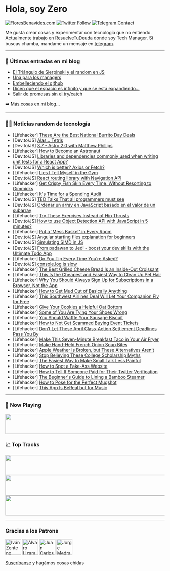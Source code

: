# Hola, soy Zero

[![FloresBenavides.com](https://img.shields.io/website?down_message=oops&label=MiBlog&style=for-the-badge&up_message=online&url=https%3A%2F%2Ffloresbenavides.com)](https://floresbenavides.com) [![Twitter Follow](https://img.shields.io/twitter/follow/ZeroDragon?color=%231DA1F2&label=Follow&logo=twitter&logoColor=ffffff&style=for-the-badge)](https://twitter.com/zerodragon) [![Telegram Contact](https://img.shields.io/badge/escr%C3%ADbeme-ZeroDragon-%2326A5E4?style=for-the-badge&logo=telegram)](https://t.me/zerodragon)

Me gusta crear cosas y experimentar con tecnología que no entiendo.
Actualmente trabajo en [ResuelveTuDeuda](http://github.com/resuelve) donde soy Tech Manager.
Si buscas chamba, mandame un mensaje en [telegram](https://t.me/zerodragon).

---

### 📕 Últimas entradas en mi blog
<!-- BLOG-POST-LIST:START -->
- [El Triángulo de Sierpinski y el random en JS](https://floresbenavides.com/el-triangulo-de-sierpinski-y-el-random-en-js/)
- [Una para los managers](https://floresbenavides.com/una-para-los-managers/)
- [Embelleciendo el github](https://floresbenavides.com/embelleciendo-el-github/)
- [Dicen que el espacio es infinito y que se está expandiendo…](https://floresbenavides.com/dicen-que-el-espacio-es-infinito-y-que-se-esta-expandiendo/)
- [Salir de promesas sin el try/catch](https://floresbenavides.com/salir-de-promesas-sin-el-try-catch/)
<!-- BLOG-POST-LIST:END -->

➡️ [Más cosas en mi blog...](https://floresbenavides.com)

---

### 👨‍💻 Noticias random de tecnología
<!-- TECH-POSTS:START -->
- [Lifehacker] [These Are the Best National Burrito Day Deals](https://lifehacker.com/these-are-the-best-national-burrito-day-deals-1850304305)
- [Dev.to/JS] [Alas... Tetris](https://dev.to/tjstoll/alas-tetris-51fe)
- [Dev.to/JS] [3.7 - Astro 2.0 with Matthew Phillips](https://dev.to/codingcatdev/37-astro-20-with-matthew-phillips-1m4k)
- [Lifehacker] [How to Become an Astronaut](https://lifehacker.com/how-to-become-an-astronaut-1850301846)
- [Dev.to/JS] [Libraries and dependencies commonly used when writing unit tests for a React App?](https://dev.to/syedosamabinazhar/unit-testing-with-jest-and-react-testing-library-4ogk)
- [Dev.to/JS] [Which is better? Axios or Fetch?](https://dev.to/javicodev11/which-is-better-axios-or-fetch-g48)
- [Lifehacker] [Lies I Tell Myself in the Gym](https://lifehacker.com/lies-i-tell-myself-in-the-gym-1850300670)
- [Dev.to/JS] [React routing library with Navigation API](https://dev.to/romaintrotard/react-routing-library-with-navigation-api-1afa)
- [Lifehacker] [Get Crispy Fish Skin Every Time, Without Resorting to Gimmicks](https://lifehacker.com/get-crispy-fish-skin-every-time-without-resorting-to-g-1850300533)
- [Lifehacker] [It&#39;s Time for a Spending Audit](https://lifehacker.com/its-time-for-a-spending-audit-1850297815)
- [Dev.to/JS] [TED Talks That all programmers must see](https://dev.to/jon_snow789/ted-talks-that-all-programmers-must-see-480b)
- [Dev.to/JS] [Ordenar un array en JavaScript basado en el valor de un subarray](https://dev.to/asjordi/ordenar-un-array-en-javascript-basado-en-el-valor-de-un-subarray-924)
- [Lifehacker] [Try These Exercises Instead of Hip Thrusts](https://lifehacker.com/try-these-exercises-instead-of-hip-thrusts-1850299216)
- [Dev.to/JS] [How to use Object Detection API with JavaScript in 5 minutes?](https://dev.to/edenai/how-to-use-object-detection-api-with-javascript-in-5-minutes-174b)
- [Lifehacker] [Put a &#39;Mess Basket&#39; in Every Room](https://lifehacker.com/put-a-mess-basket-in-every-room-1850299149)
- [Dev.to/JS] [Angular starting files explanation for beginners](https://dev.to/tomwebwalker/angular-starting-files-explanation-for-beginners-15cp)
- [Dev.to/JS] [Simulating SIMD in JS](https://dev.to/tracygjg/simulating-simd-in-js-3914)
- [Dev.to/JS] [From padawan to Jedi - boost your dev skills with the Ultimate Todo App](https://dev.to/sergiopereira/from-padawan-to-jedi-boost-your-dev-skills-with-the-ultimate-todo-app-155l)
- [Lifehacker] [Do You Tip Every Time You’re Asked?](https://lifehacker.com/do-you-tip-every-time-you-re-asked-1850299586)
- [Dev.to/JS] [console.log is slow](https://dev.to/adam_cyclones/consolelog-is-slow-2a2b)
- [Lifehacker] [The Best Grilled Cheese Bread Is an Inside-Out Croissant](https://lifehacker.com/best-grilled-cheese-bread-is-a-croissant-1850299203)
- [Lifehacker] [This Is the Cheapest and Easiest Way to Clean Up Pet Hair](https://lifehacker.com/this-is-the-cheapest-and-easiest-way-to-clean-up-pet-ha-1850298203)
- [Lifehacker] [Why You Should Always Sign Up for Subscriptions in a Browser, Not the App](https://lifehacker.com/dont-sign-up-for-subscriptions-in-the-app-1850298355)
- [Lifehacker] [How to Get Mud Out of Basically Anything](https://lifehacker.com/get-mud-stains-out-of-anything-1850295339)
- [Lifehacker] [This Southwest Airlines Deal Will Let Your Companion Fly for Free](https://lifehacker.com/this-southwest-airlines-deal-will-let-your-companion-fl-1850299192)
- [Lifehacker] [Give Your Cookies a Helpful Oat Bottom](https://lifehacker.com/give-your-cookies-a-helpful-oat-bottom-1850296277)
- [Lifehacker] [Some of You Are Tying Your Shoes Wrong](https://lifehacker.com/some-of-you-are-tying-your-shoes-wrong-1850295979)
- [Lifehacker] [You Should Waffle Your Sausage Biscuit](https://lifehacker.com/easy-breakfast-waffle-your-next-sausage-biscuit-1850296206)
- [Lifehacker] [How to Not Get Scammed Buying Event Tickets](https://lifehacker.com/how-to-not-get-scammed-buying-event-tickets-1850296220)
- [Lifehacker] [Don’t Let These April Class-Action Settlement Deadlines Pass You By](https://lifehacker.com/don-t-let-these-april-class-action-settlement-deadlines-1850295701)
- [Lifehacker] [Make This Seven-Minute Breakfast Taco in Your Air Fryer](https://lifehacker.com/make-this-five-minute-breakfast-taco-in-your-air-fryer-1850295508)
- [Lifehacker] [Make Hand-Held French Onion Soup Bites](https://lifehacker.com/make-hand-held-french-onion-soup-bites-1850295202)
- [Lifehacker] [Apple Weather Is Broken, but These Alternatives Aren’t](https://lifehacker.com/the-7-best-weather-apps-to-replace-dark-sky-on-iphone-a-1849951456)
- [Lifehacker] [Stop Believing These College Scholarship Myths](https://lifehacker.com/stop-believing-these-college-scholarship-myths-1850287370)
- [Lifehacker] [The Easiest Way to Make Small Talk Less Painful](https://lifehacker.com/the-easiest-way-to-make-small-talk-less-painful-1850294888)
- [Lifehacker] [How to Spot a Fake-Ass Website](https://lifehacker.com/how-to-spot-a-fake-ass-website-1850289388)
- [Lifehacker] [How to Tell If Someone Paid for Their Twitter Verification](https://lifehacker.com/how-to-tell-if-someone-paid-for-their-twitter-verificat-1849767131)
- [Lifehacker] [The Beginner&#39;s Guide to Lining a Bamboo Steamer](https://lifehacker.com/the-beginners-guide-to-lining-a-bamboo-steamer-1850289545)
- [Lifehacker] [How to Pose for the Perfect Mugshot](https://lifehacker.com/how-to-pose-for-the-perfect-mugshot-1850290334)
- [Lifehacker] [This App Is BeReal but for Music](https://lifehacker.com/this-app-is-bereal-but-for-music-1850293764)<!-- TECH-POSTS:END -->

---

### 🎵 Now Playing
<a href="https://spotify-now-playing-dun.vercel.app/now-playing?open"><img src="https://spotify-now-playing-dun.vercel.app/now-playing" width="540" height="64"></a>

### 📈 Top Tracks
<a href="https://spotify-now-playing-dun.vercel.app/top-tracks?i=1&open"><img src="https://spotify-now-playing-dun.vercel.app/top-tracks?i=1" width="540" height="64"></a>
<a href="https://spotify-now-playing-dun.vercel.app/top-tracks?i=2&open"><img src="https://spotify-now-playing-dun.vercel.app/top-tracks?i=2" width="540" height="64"></a>
<a href="https://spotify-now-playing-dun.vercel.app/top-tracks?i=3&open"><img src="https://spotify-now-playing-dun.vercel.app/top-tracks?i=3" width="540" height="64"></a>

---

### Gracias a los Patrons
[<img src="https://avatars.githubusercontent.com/u/243380?v=4" alt="Iván Zenteno" width="50px">](https://github.com/k001) [<img src="https://avatars.githubusercontent.com/u/19955639?v=4" alt="Álvaro Lizama" width="50px">](https://github.com/alvarolizama) [<img src="https://avatars.githubusercontent.com/u/2718753?v=4" alt="Juan Carlos Ruiz" width="50px">](https://github.com/JuanCrg90) [<img src="https://avatars.githubusercontent.com/u/37025?v=4" alt="Jorge Medrano" width="50px">](https://github.com/h1pp1e) 

[Suscríbanse](https://www.patreon.com/zerodragon) y hagámos cosas chidas
